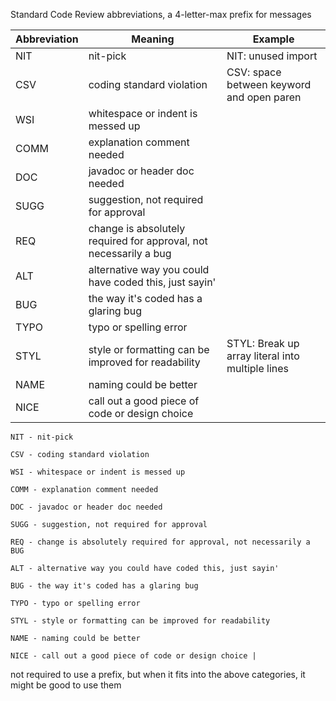 Standard Code Review abbreviations, a 4-letter-max prefix for messages

| Abbreviation | Meaning | Example |
|--------------|---------|---------|
| NIT | nit-pick | NIT: unused import |
| CSV | coding standard violation | CSV: space between keyword and open paren|
| WSI | whitespace or indent is messed up | |
| COMM | explanation comment needed | |
| DOC | javadoc or header doc needed | |
| SUGG | suggestion, not required for approval ||
| REQ | change is absolutely required for approval, not necessarily a bug ||
| ALT | alternative way you could have coded this, just sayin' ||
| BUG | the way it's coded has a glaring bug ||
| TYPO |typo or spelling error ||
| STYL | style or formatting can be improved for readability | STYL: Break up array literal into multiple lines |
| NAME | naming could be better ||
| NICE | call out a good piece of code or design choice ||


```
NIT - nit-pick

CSV - coding standard violation

WSI - whitespace or indent is messed up

COMM - explanation comment needed

DOC - javadoc or header doc needed

SUGG - suggestion, not required for approval

REQ - change is absolutely required for approval, not necessarily a BUG

ALT - alternative way you could have coded this, just sayin'

BUG - the way it's coded has a glaring bug

TYPO - typo or spelling error

STYL - style or formatting can be improved for readability

NAME - naming could be better

NICE - call out a good piece of code or design choice |

```


not required to use a prefix, but when it fits into the above categories, it might be good to use them 
